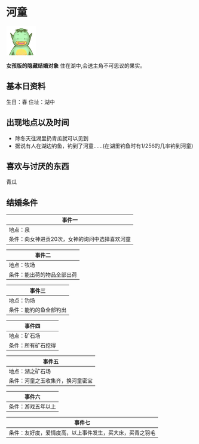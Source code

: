 # 河童
![河童](河童.png)

**女孩版的隐藏结婚对象**
住在湖中,会送主角不可思议的果实。

## 基本日资料

生日：春
住址：湖中

## 出现地点以及时间

- 除冬天往湖里扔青瓜就可以见到
- 据说有人在湖边钓鱼，钓到了河童……(在湖里钓鱼时有1/256的几率钓到河童)

## 喜欢与讨厌的东西

青瓜

## 结婚条件

|事件一
|-
|地点：泉
|条件：向女神进贡20次，女神的询问中选择喜欢河童

|事件二
|-
|地点：牧场
|条件：能出荷的物品全部出荷

|事件三
|-
|地点：钓场
|条件：能钓的鱼全部钓出

|事件四
|-
|地点：矿石场
|条件：所有矿石挖得

|事件五
|-
|地点：湖之矿石场
|条件：河童之玉收集齐，换河童密宝

|事件六
|-
|条件：游戏五年以上

|事件七
|-
|条件：友好度，爱情度高，以上事件发生，买大床，买青之羽毛
